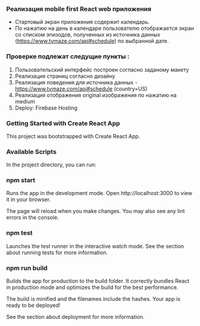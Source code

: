### Реализация mobile first React web приложения

- Стартовый экран приложения содержит календарь.
- По нажатию на день в календаре пользователю отображается экран со списком эпизодов, полученных из источника данных 
  (https://www.tvmaze.com/api#schedule) по выбранной дате.

### Проверке подлежат следущие пункты :

1. Пользовательский интерфейс построен согласно заданому макету
2. Реализация страниц согласно дизайну
3. Реализация поведения для источника данных - https://www.tvmaze.com/api#schedule  (country=US)
4. Реализация отображения original изображения по нажатию на medium
5. Deploy: Firebase Hosting

### Getting Started with Create React App
This project was bootstrapped with Create React App.

### Available Scripts
In the project directory, you can run:

### npm start
Runs the app in the development mode.
Open http://localhost:3000 to view it in your browser.

The page will reload when you make changes.
You may also see any lint errors in the console.

### npm test
Launches the test runner in the interactive watch mode.
See the section about running tests for more information.

### npm run build
Builds the app for production to the build folder.
It correctly bundles React in production mode and optimizes the build for the best performance.

The build is minified and the filenames include the hashes.
Your app is ready to be deployed!

See the section about deployment for more information.